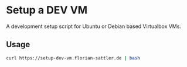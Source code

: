 # Setup a DEV VM

A development setup script for Ubuntu or Debian based Virtualbox VMs.

## Usage

```bash
curl https://setup-dev-vm.florian-sattler.de | bash
```
